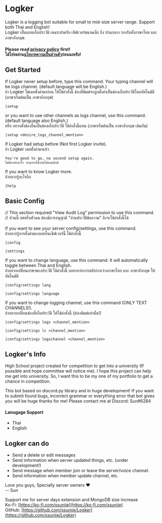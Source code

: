 # Logker
Logker is a logging bot suitable for small to mid-size server range. Support both Thai and English!
<br>Logker เป็นบอทเก็บประวัติ เหมาะสำหรับ เซิฟเวอร์ขนาดเล็ก ถึง ปานกลาง รองรับทั้งภาษาไทย และ ภาษาอังกฤษ.
<br>
#### Please read [privacy policy](https://github.com/ssuniie/Logker/blob/main/privacy-policy.md) first!<br>ได้โปรดอ่าน[นโยบายความเป็นส่วนตัว](https://github.com/ssuniie/Logker/blob/main/privacy-policy.md)ก่อนนะครับ!

## Get Started
If Logker never setup before, type this command. Your typing channel will be logs channel. (default language will be English.)
<br>ถ้า Logker ไม่เคยตั้งค่ามาก่อน ให้ใช้คำสั่งนี้ ช่องที่พิมพ์จะถูกตั้งค่าเป็นช่องเก็บประวัติโดยอัตโนมัติ (ภาษาเริ่มต้นเป็น ภาษาอังกฤษ)
```
|setup
```
or you want to use other channels as logs channel, use this command. (default language also English.)
<br>หรือ อยากตั้งช่องอื่นเป็นช่องเก็บประวัติ ใช้คำสั่งนี้แทน (ภาษาเริ่มต้นเป็น ภาษาอังกฤษ เช่นกัน)
```
|setup <desire_logs_channel_mention>
```
If Logker had setup before (Not first Logker invite).
<br>ถ้า Logker เคยตั้งค่ามาแล้ว
```
You're good to go, no second setup again.
ไม่ต้องทำอะไร สามารถใช้งานได้ตามปกติ
```
If you want to know Logker more.
<br>ถ้าอยากรู้อะไรอีก
```
|help
```

## Basic Config
// This section required "View Audit Log" permission to use this command.
<br>// ส่วนนี้ ยศหรือตัวคน ต้องมีการอนุญาติ "อ่านประวัติข้อความ" ถึงจะใช้คำสั่งนี้ได้
<br>
<br>If you want to see your server config/settings, use this command.
<br>ถ้าอยากรู้การตั้งค่าของบอทในเซิฟเวอร์นี้ ใช้คำสั่งนี้
```
|config
```
```
|settings
```
If you want to change language, use this command. It will automatically toggle between Thai and English.
<br>ถ้าอยากเปลี่ยนภาษาของประวัติ ใช้คำสั่งนี้ บอทจะทำการสลับระหว่างภาษาไทย และ ภาษาอังกฤษ ให้อัตโนมัติ
```
|config/settings lang
```
```
|config/settings language
```
If you want to change logging channel, use this command (ONLY TEXT CHANNELS!).
<br>ถ้าอยากเปลี่ยนช่องที่เก็บประวัติ ให้ใช้คำสั่งนี้ (ห้องพิมพ์เท่านั้น!)
```
|config/settings logs <channel_mention>
```
```
|config/settings lc <channel_mention>
```
```
|config/settings logschannel <channel_mention>
```

## Logker's Info
High School project created for competition to get into a university (If possible and hope committee will notice me). I hope this project can help me get into university.
So, I want this to be my one of my portfolio to get a chance in competition.

This bot based on discord.py library and in huge development! If you want to submit found bugs,  incorrect grammar or everything error that bot gives you will be huge thanks for me! Please contact me at Discord: Sun#6284

#### Lanugage Support
- Thai
- English

## Logker can do
- Send a delete or edit messages
- Send information when server updated things, etc. (under development!)
- Send message when member join or leave the server/voice channel.
- Send information when member update channel, etc.

Love you guys, Specially server owners ❤
<br>-- Sun

Support me for server days extension and MongoDB size increase
<br>Ko-Fi: [https://ko-fi.com/ssuniie](https://ko-fi.com/ssuniie)
<br>GitHub: [https://github.com/ssuniie/Logker](https://github.com/ssuniie/Logker)
